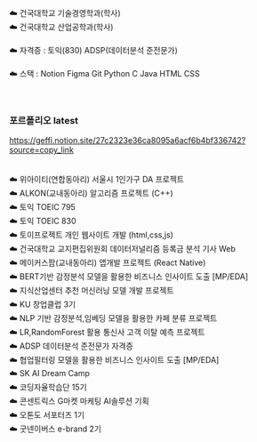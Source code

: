 ☁️ 건국대학교 기술경영학과(학사)<br>
☁️ 건국대학교 산업공학과(학사)<br><br>
☁️ 자격증 : 토익(830) ADSP(데이터분석 준전문가)<br><br>
☁️ 스택 : Notion Figma Git  Python  C  Java  HTML  CSS
<br><br><br>
### **포르폴리오 latest**
https://geffi.notion.site/27c2323e36ca8095a6acf6b4bf336742?source=copy_link
<br><br><br>
☁️  위아이티(연합동아리) 서울시 1인가구 DA 프로젝트<br>
☁️  ALKON(교내동아리) 알고리즘 프로젝트 (C++)<br>
☁️  토익 TOEIC 795<br>
☁️  토익 TOEIC 830<br>
☁️  토이프로젝트 개인 웹사이트 개발 (html,css,js)<br>
☁️  건국대학교 교지편집위원회 데이터저널리즘 등록금 분석 기사 Web<br>
☁️  메이커스팜(교내동아리) 앱개발 프로젝트 (React Native)<br>
☁️  BERT기반 감정분석 모델을 활용한 비즈니스 인사이트 도출 [MP/EDA]<br>
☁️  지식산업센터 추천 머신러닝 모델 개발 프로젝트<br>
☁️  KU 창업클럽 3기<br>
☁️  NLP 기반 감정분석,임베딩 모델을 활용한 카페 분류 프로젝트<br>
☁️  LR,RandomForest 활용 통신사 고객 이탈 예측 프로젝트<br>
☁️  ADSP 데이터분석 준전문가 자격증<br>
☁️  협업필터링 모델을 활용한 비즈니스 인사이트 도출 [MP/EDA]<br>
☁️  SK AI Dream Camp<br>
☁️  코딩자율학습단 15기<br>
☁️  콘센트릭스 G마켓 마케팅 AI솔루션 기획<br>
☁️  오톤도 서포터즈 1기<br>
☁️  굿넨이버스 e-brand 2기<br>
